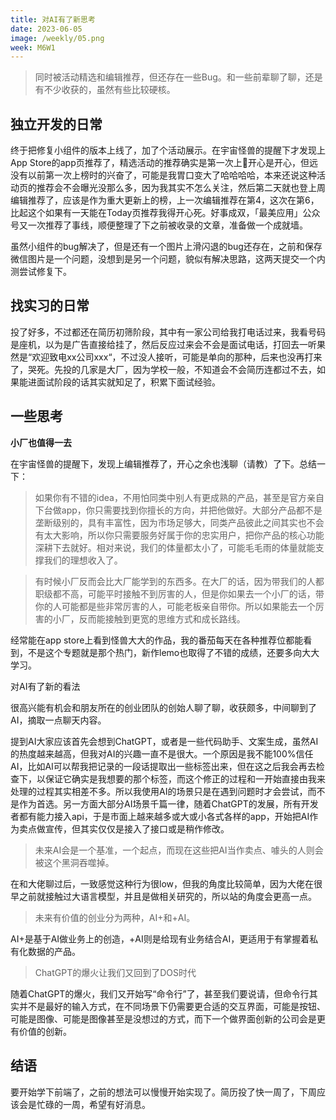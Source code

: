 ```yaml
---
title: 对AI有了新思考
date: 2023-06-05
image: /weekly/05.png
week: M6W1
---
```


> 同时被活动精选和编辑推荐，但还存在一些Bug。和一些前辈聊了聊，还是有不少收获的，虽然有些比较硬核。

## 独立开发的日常

终于把修复小组件的版本上线了，加了个活动展示。在宇宙怪兽的提醒下才发现上App Store的app页推荐了，精选活动的推荐确实是第一次上🤣开心是开心，但远没有以前第一次上榜时的兴奋了，可能是我胃口变大了哈哈哈哈，本来还说这种活动页的推荐会不会曝光没那么多，因为我其实不怎么关注，然后第二天就也登上周编辑推荐了，应该是作为重大更新上的榜，上一次编辑推荐在第4，这次在第6，比起这个如果有一天能在Today页推荐我得开心死。好事成双，「最美应用」公众号又一次推荐了事线，顺便整理了下之前被收录的文章，准备做一个成就墙。

虽然小组件的bug解决了，但是还有一个图片上滑闪退的bug还存在，之前和保存微信图片是一个问题，没想到是另一个问题，貌似有解决思路，这两天提交一个内测尝试修复下。

## 找实习的日常

投了好多，不过都还在简历初筛阶段，其中有一家公司给我打电话过来，我看号码是座机，以为是广告直接给挂了，然后反应过来会不会是面试电话，打回去一听果然是“欢迎致电xx公司xxx“，不过没人接听，可能是单向的那种，后来也没再打来了，哭死。先投的几家是大厂，因为学校一般，不知道会不会简历连都过不去，如果能进面试阶段的话其实就知足了，积累下面试经验。

## 一些思考

**小厂也值得一去**

在宇宙怪兽的提醒下，发现上编辑推荐了，开心之余也浅聊（请教）了下。总结一下：

> 如果你有不错的idea，不用怕同类中别人有更成熟的产品，甚至是官方亲自下台做app，你只需要找到你擅长的方向，并把他做好。大部分产品都不是垄断级别的，具有丰富性，因为市场足够大，同类产品彼此之间其实也不会有太大影响，所以你只需要服务好属于你的忠实用户，把你产品的核心功能深耕下去就好。相对来说，我们的体量都太小了，可能毛毛雨的体量就能支撑我们的理想收入了。
> 

> 有时候小厂反而会比大厂能学到的东西多。在大厂的话，因为带我们的人都职级都不高，可能平时接触不到厉害的人，但是你如果去一个小厂的话，带你的人可能都是些非常厉害的人，可能老板亲自带你。所以如果能去一个厉害的小厂，反而能接触到更宽的思维方式和成长路线。
> 

经常能在app store上看到怪兽大大的作品，我的番茄每天在各种推荐位都能看到，不是这个专题就是那个热门，新作lemo也取得了不错的成绩，还要多向大大学习。

对AI有了新的看法

很高兴能有机会和朋友所在的创业团队的创始人聊了聊，收获颇多，中间聊到了AI，摘取一点聊天内容。

提到AI大家应该首先会想到ChatGPT，或者是一些代码助手、文案生成，虽然AI的热度越来越高，但我对AI的兴趣一直不是很大。一个原因是我不能100%信任AI，比如AI可以帮我把记录的一段话提取出一些标签出来，但在这之后我会再去检查下，以保证它确实是我想要的那个标签，而这个修正的过程和一开始直接由我来处理的过程其实相差不多。所以我使用AI的场景只是在遇到问题时才会尝试，而不是作为首选。另一方面大部分AI场景千篇一律，随着ChatGPT的发展，所有开发者都有能力接入api，于是市面上越来越多或大或小各式各样的app，开始把AI作为卖点做宣传，但其实仅仅是接入了接口或是稍作修改。

> 未来AI会是一个基准，一个起点，而现在这些把AI当作卖点、噱头的人则会被这个黑洞吞噬掉。
> 

在和大佬聊过后，一致感觉这种行为很low，但我的角度比较简单，因为大佬在很早之前就接触过大语言模型，并且是做相关研究的，所以站的角度会更高一点。

> 未来有价值的创业分为两种，AI+和+AI。
> 

AI+是基于AI做业务上的创造，+AI则是给现有业务结合AI，更适用于有掌握着私有化数据的产品。

> ChatGPT的爆火让我们又回到了DOS时代
> 

随着ChatGPT的爆火，我们又开始写“命令行”了，甚至我们要说请，但命令行其实并不是最好的输入方式，在不同场景下仍需要更合适的交互界面，可能是按钮、可能是图像、可能是图像甚至是没想过的方式，而下一个做界面创新的公司会是更有价值的创新。

## 结语

要开始学下前端了，之前的想法可以慢慢开始实现了。简历投了快一周了，下周应该会是忙碌的一周，希望有好消息。